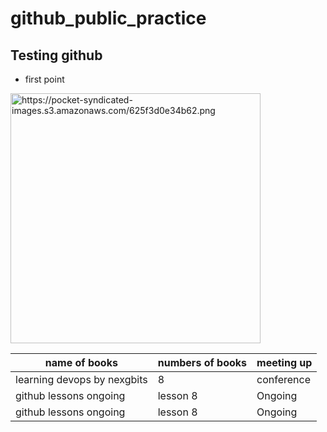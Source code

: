 # github_public_practice

## Testing github
   * first point

<img src="https://pocket-syndicated-images.s3.amazonaws.com/625f3d0e34b62.png" wdith="300" height="400" alt="https://pocket-syndicated-images.s3.amazonaws.com/625f3d0e34b62.png" />

|name of books| numbers of books| meeting up|
|-------------|-----------------|-----------|
|learning devops by nexgbits| 8 | conference|
|github lessons ongoing | lesson 8 | Ongoing |
|github lessons ongoing | lesson 8 | Ongoing |
